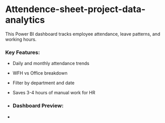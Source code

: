 # Attendence-sheet-project-data-analytics
This Power BI dashboard tracks employee attendance, leave patterns, and working hours.

### Key Features:
- Daily and monthly attendance trends
- WFH vs Office breakdown
- Filter by department and date
- Saves 3-4 hours of manual work for HR

- ### Dashboard Preview:

- 
